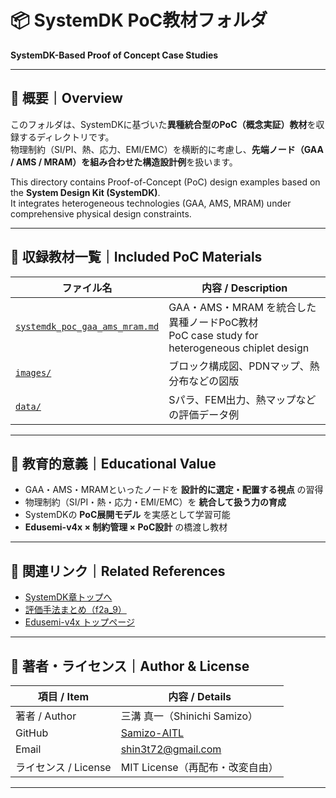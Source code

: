 # 📦 SystemDK PoC教材フォルダ  
**SystemDK-Based Proof of Concept Case Studies**

---

## 📘 概要｜Overview

このフォルダは、SystemDKに基づいた**異種統合型のPoC（概念実証）教材**を収録するディレクトリです。  
物理制約（SI/PI、熱、応力、EMI/EMC）を横断的に考慮し、**先端ノード（GAA / AMS / MRAM）を組み合わせた構造設計例**を扱います。

This directory contains Proof-of-Concept (PoC) design examples based on the **System Design Kit (SystemDK)**.  
It integrates heterogeneous technologies (GAA, AMS, MRAM) under comprehensive physical design constraints.

---

## 📂 収録教材一覧｜Included PoC Materials

| ファイル名 | 内容 / Description |
|------------|--------------------|
| [`systemdk_poc_gaa_ams_mram.md`](./systemdk_poc_gaa_ams_mram.md) | GAA・AMS・MRAM を統合した異種ノードPoC教材<br>PoC case study for heterogeneous chiplet design |
| [`images/`](./images/) | ブロック構成図、PDNマップ、熱分布などの図版 |
| [`data/`](./data/) | Sパラ、FEM出力、熱マップなどの評価データ例 |

---

## 🎯 教育的意義｜Educational Value

- GAA・AMS・MRAMといったノードを **設計的に選定・配置する視点** の習得
- 物理制約（SI/PI・熱・応力・EMI/EMC）を **統合して扱う力の育成**
- SystemDKの **PoC展開モデル** を実感として学習可能
- **Edusemi-v4x × 制約管理 × PoC設計** の橋渡し教材

---

## 🔗 関連リンク｜Related References

- [SystemDK章トップへ](../README.md)  
- [評価手法まとめ（f2a_9）](../f2a_9_evaluation_methods.md)  
- [Edusemi-v4x トップページ](../../README.md)

---

## 👤 著者・ライセンス｜Author & License

| 項目 / Item | 内容 / Details |
|-------------|----------------|
| 著者 / Author | 三溝 真一（Shinichi Samizo） |
| GitHub | [Samizo-AITL](https://github.com/Samizo-AITL) |
| Email | shin3t72@gmail.com |
| ライセンス / License | MIT License（再配布・改変自由） |

---
